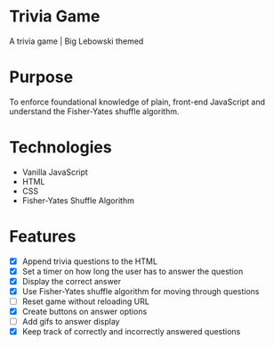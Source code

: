 # Trivia Game
A trivia game | Big Lebowski themed

# Purpose
To enforce foundational knowledge of plain, front-end JavaScript and understand the Fisher-Yates shuffle algorithm.

# Technologies
* Vanilla JavaScript
* HTML
* CSS
* Fisher-Yates Shuffle Algorithm

# Features
- [x] Append trivia questions to the HTML
- [x] Set a timer on how long the user has to answer the question
- [x] Display the correct answer
- [x] Use Fisher-Yates shuffle algorithm for moving through questions
- [ ] Reset game without reloading URL
- [x] Create buttons on answer options
- [ ] Add gifs to answer display
- [x] Keep track of correctly and incorrectly answered questions
